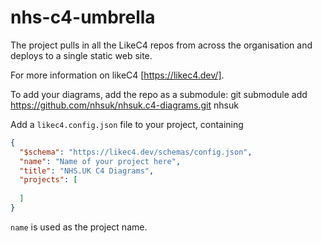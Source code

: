 # nhs-c4-umbrella
The project pulls in all the LikeC4 repos from across the organisation and deploys to a single static web site.

For more information on likeC4 [https://likec4.dev/].

To add your diagrams, add the repo as a submodule: git submodule add https://github.com/nhsuk/nhsuk.c4-diagrams.git nhsuk

Add a `likec4.config.json` file to your project, containing

``` json
{
  "$schema": "https://likec4.dev/schemas/config.json",
  "name": "Name of your project here",
  "title": "NHS.UK C4 Diagrams",
  "projects": [
   
  ]
}
```

`name` is used as the project name.

